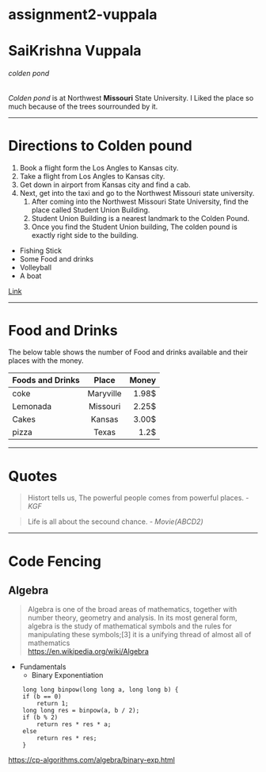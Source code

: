 # assignment2-vuppala
# SaiKrishna Vuppala
###### colden pond

*Colden pond* is at Northwest **Missouri** State University. I Liked the place so much because of the trees sourrounded by it. 

----

# Directions to Colden pound
1. Book a flight form the Los Angles to Kansas city.
2. Take a flight from Los Angles to Kansas city.
3. Get down in airport from Kansas city and find a cab.
4. Next, get into the taxi and go to the Northwest Missouri state university.
    1. After coming into the Northwest Missouri State University, find the place called Student Union Building.
    2. Student Union Building is a nearest landmark to the Colden Pound.
    3. Once you find the Student Union building, The colden pound is exactly right side to the building.

* Fishing Stick
* Some Food and drinks
* Volleyball
* A boat

[Link](https://github.com/Saiv0711/assignment2-vuppala/blob/main/AboutMe.md)

---
# Food and Drinks

 The below table shows the number of Food and drinks available and their places with the money.

| **Foods and Drinks** | **Place**    | **Money**  |
|:---------------------|:------------:|-----------:|
| coke                 | Maryville    | 1.98$      |
| Lemonada             | Missouri     | 2.25$      |
| Cakes                | Kansas       | 3.00$      |
| pizza                | Texas        | 1.2$       |   
---
# Quotes
> Histort tells us, The powerful people comes from powerful places. - *KGF*

> Life is all about the secound chance. - *Movie(ABCD2)*
---
# Code Fencing
## Algebra
> Algebra is one of the broad areas of mathematics, together with number theory, geometry and analysis. In its most general form, algebra is the study of mathematical symbols and the rules for manipulating these symbols;[3] it is a unifying thread of almost all of mathematics<br>
<https://en.wikipedia.org/wiki/Algebra>

* Fundamentals
    * Binary Exponentiation

```
    long long binpow(long long a, long long b) {
    if (b == 0)
        return 1;
    long long res = binpow(a, b / 2);
    if (b % 2)
        return res * res * a;
    else
        return res * res;
    }
```
 <https://cp-algorithms.com/algebra/binary-exp.html>





